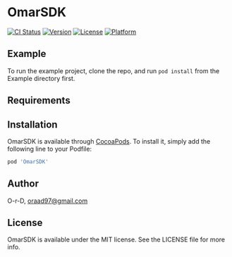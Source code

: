 # OmarSDK

[![CI Status](https://img.shields.io/travis/O-r-D/OmarSDK.svg?style=flat)](https://travis-ci.org/O-r-D/OmarSDK)
[![Version](https://img.shields.io/cocoapods/v/OmarSDK.svg?style=flat)](https://cocoapods.org/pods/OmarSDK)
[![License](https://img.shields.io/cocoapods/l/OmarSDK.svg?style=flat)](https://cocoapods.org/pods/OmarSDK)
[![Platform](https://img.shields.io/cocoapods/p/OmarSDK.svg?style=flat)](https://cocoapods.org/pods/OmarSDK)

## Example

To run the example project, clone the repo, and run `pod install` from the Example directory first.

## Requirements

## Installation

OmarSDK is available through [CocoaPods](https://cocoapods.org). To install
it, simply add the following line to your Podfile:

```ruby
pod 'OmarSDK'
```

## Author

O-r-D, oraad97@gmail.com

## License

OmarSDK is available under the MIT license. See the LICENSE file for more info.
